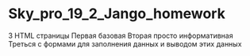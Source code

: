 # Sky_pro_19_2_Jango_homework

3 HTML страницы
Первая базовая
Вторая просто информативная
Треться с формами для заполнения данных и выводом этих данных

